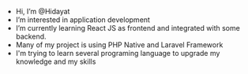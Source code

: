 - Hi, I’m @Hidayat
- I’m interested in application development 
- I’m currently learning React JS as frontend and integrated with some backend.
- Many of my project is using PHP Native and Laravel Framework
- I'm trying to learn several programing language to upgrade my knowledge and my skills

<!---
HidayatLahabu/HidayatLahabu is a ✨ special ✨ repository because its `README.md` (this file) appears on your GitHub profile.
You can click the Preview link to take a look at your changes.
--->
